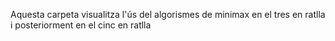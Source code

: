  Aquesta carpeta visualitza l'ús del algorismes de minimax en el tres en ratlla i posteriorment en el cinc en ratlla
 